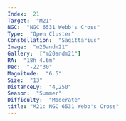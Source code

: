 ```yaml
---
Index:  21
Target:  "M21"
NGC:  "NGC 6531 Webb's Cross"
Type:  "Open Cluster"
Constellation:  "Sagittarius"
Image:  "m20andm21"
Gallery:  ["m20andm21"]
RA:  "18h 4.6m"
Dec:  "-22°30"
Magnitude:  "6.5"
Size:  "13"
DistanceLy:  "4,250"
Season:  "Summer"
Difficulty:  "Moderate"
title: "M21: NGC 6531 Webb's Cross"
---
```

